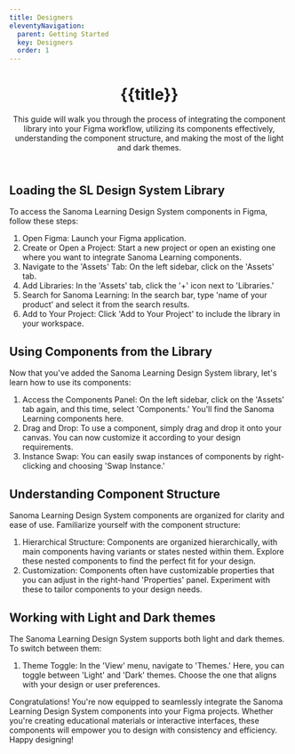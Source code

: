 ```yaml
---
title: Designers
eleventyNavigation:
  parent: Getting Started
  key: Designers
  order: 1
---
```

<header class="ds-tokens__main-heading">
<div class="ds-tokens__heading-wrapper">
  <h1 class="ds-heading-1">{{title}}</h1>
  <p class="ds-tokens__heading-description">
  This guide will walk you through the process of integrating the component library into your Figma workflow, utilizing its components effectively, understanding the component structure, and making the most of the light and dark themes.
  </p>
</div>
</header>

<section class="ds-subpage-section">

<div class="ds-subpage-section__wrapper">

<section>

## Loading the SL Design System Library

To access the Sanoma Learning Design System components in Figma, follow these steps:

1. Open Figma: Launch your Figma application.
1. Create or Open a Project: Start a new project or open an existing one where you want to integrate Sanoma Learning components.
1. Navigate to the 'Assets' Tab: On the left sidebar, click on the 'Assets' tab.
1. Add Libraries: In the 'Assets' tab, click the '+' icon next to 'Libraries.'
1. Search for Sanoma Learning: In the search bar, type 'name of your product' and select it from the search results.
1. Add to Your Project: Click 'Add to Your Project' to include the library in your workspace.
</section>

<section>

## Using Components from the Library

Now that you've added the Sanoma Learning Design System library, let's learn how to use its components:

1. Access the Components Panel: On the left sidebar, click on the 'Assets' tab again, and this time, select 'Components.' You'll find the Sanoma Learning components here.
1. Drag and Drop: To use a component, simply drag and drop it onto your canvas. You can now customize it according to your design requirements.
1. Instance Swap: You can easily swap instances of components by right-clicking and choosing 'Swap Instance.'

</section>

<section>

## Understanding Component Structure

Sanoma Learning Design System components are organized for clarity and ease of use. Familiarize yourself with the component structure:

1. Hierarchical Structure: Components are organized hierarchically, with main components having variants or states nested within them. Explore these nested components to find the perfect fit for your design.
1. Customization: Components often have customizable properties that you can adjust in the right-hand 'Properties' panel. Experiment with these to tailor components to your design needs.

</section>
<section>

## Working with Light and Dark themes

The Sanoma Learning Design System supports both light and dark themes. To switch between them:

1. Theme Toggle: In the 'View' menu, navigate to 'Themes.' Here, you can toggle between 'Light' and 'Dark' themes. Choose the one that aligns with your design or user preferences.

Congratulations! You're now equipped to seamlessly integrate the Sanoma Learning Design System components into your Figma projects. Whether you're creating educational materials or interactive interfaces, these components will empower you to design with consistency and efficiency. Happy designing!
</section>
</div>

</section>
